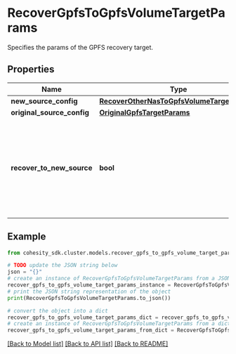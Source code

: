 # RecoverGpfsToGpfsVolumeTargetParams

Specifies the params of the GPFS recovery target.

## Properties

Name | Type | Description | Notes
------------ | ------------- | ------------- | -------------
**new_source_config** | [**RecoverOtherNasToGpfsVolumeTargetParams**](RecoverOtherNasToGpfsVolumeTargetParams.md) |  | [optional] 
**original_source_config** | [**OriginalGpfsTargetParams**](OriginalGpfsTargetParams.md) |  | [optional] 
**recover_to_new_source** | **bool** | Specifies the parameter whether the recovery should be performed to a new or the original GPFS target. | 

## Example

```python
from cohesity_sdk.cluster.models.recover_gpfs_to_gpfs_volume_target_params import RecoverGpfsToGpfsVolumeTargetParams

# TODO update the JSON string below
json = "{}"
# create an instance of RecoverGpfsToGpfsVolumeTargetParams from a JSON string
recover_gpfs_to_gpfs_volume_target_params_instance = RecoverGpfsToGpfsVolumeTargetParams.from_json(json)
# print the JSON string representation of the object
print(RecoverGpfsToGpfsVolumeTargetParams.to_json())

# convert the object into a dict
recover_gpfs_to_gpfs_volume_target_params_dict = recover_gpfs_to_gpfs_volume_target_params_instance.to_dict()
# create an instance of RecoverGpfsToGpfsVolumeTargetParams from a dict
recover_gpfs_to_gpfs_volume_target_params_from_dict = RecoverGpfsToGpfsVolumeTargetParams.from_dict(recover_gpfs_to_gpfs_volume_target_params_dict)
```
[[Back to Model list]](../README.md#documentation-for-models) [[Back to API list]](../README.md#documentation-for-api-endpoints) [[Back to README]](../README.md)


